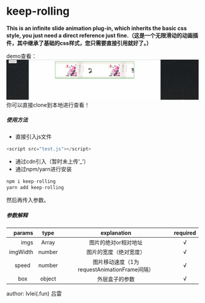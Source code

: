 # keep-rolling
 **This is an infinite slide animation plug-in, which inherits the basic css style, you just need a direct reference just fine.（这是一个无限滑动的动画插件，其中继承了基础的css样式，您只需要直接引用就好了。）**


demo查看：![查看](https://github.com/lvleihere/keep-rolling/blob/master/demo/keep-rolling.gif)
你可以直接clone到本地进行查看！

##### 使用方法

- 直接引入js文件

``` javascript
<script src="test.js"></script>
```
- 通过cdn引入（暂时未上传‘_’）
- 通过npm/yarn进行安装
```javascript
npm i keep-rolling
yarn add keep-rolling
```
然后再传入参数。

##### 参数解释

params   | type   |                 explanation               | required
--------:|:------:|:-----------------------------------------:|:------:
imgs     | Array  | 图片的绝对or相对地址                        |   √
imgWidth | number | 图片的宽度（绝对宽度）                      |   √
speed    | number | 图片移动速度（1为requestAnimationFrame间隔）|   √
box      | object | 外层盒子的参数                             |   √

author:
lvlei(.fun)
吕雷

